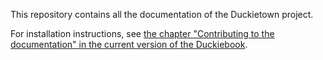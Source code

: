 This repository contains all the documentation of the Duckietown project.


For installation instructions, see [the chapter "Contributing to the documentation"
in the current version of the Duckiebook][duckiebook].


[duckiebook]:  https://docs.duckietown.org/duckumentation/out/

